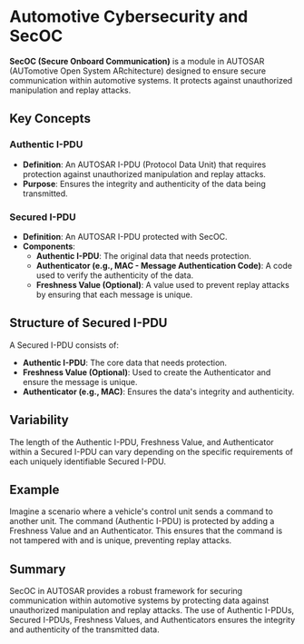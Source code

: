 # Automotive Cybersecurity and SecOC

**SecOC (Secure Onboard Communication)** is a module in AUTOSAR (AUTomotive Open System ARchitecture) designed to ensure secure communication within automotive systems. It protects against unauthorized manipulation and replay attacks.

## Key Concepts

### Authentic I-PDU

- **Definition**: An AUTOSAR I-PDU (Protocol Data Unit) that requires protection against unauthorized manipulation and replay attacks.
- **Purpose**: Ensures the integrity and authenticity of the data being transmitted.

### Secured I-PDU

- **Definition**: An AUTOSAR I-PDU protected with SecOC.
- **Components**:
  - **Authentic I-PDU**: The original data that needs protection.
  - **Authenticator (e.g., MAC - Message Authentication Code)**: A code used to verify the authenticity of the data.
  - **Freshness Value (Optional)**: A value used to prevent replay attacks by ensuring that each message is unique.

## Structure of Secured I-PDU

A Secured I-PDU consists of:

- **Authentic I-PDU**: The core data that needs protection.
- **Freshness Value (Optional)**: Used to create the Authenticator and ensure the message is unique.
- **Authenticator (e.g., MAC)**: Ensures the data's integrity and authenticity.

## Variability

The length of the Authentic I-PDU, Freshness Value, and Authenticator within a Secured I-PDU can vary depending on the specific requirements of each uniquely identifiable Secured I-PDU.

## Example

Imagine a scenario where a vehicle's control unit sends a command to another unit. The command (Authentic I-PDU) is protected by adding a Freshness Value and an Authenticator. This ensures that the command is not tampered with and is unique, preventing replay attacks.

## Summary

SecOC in AUTOSAR provides a robust framework for securing communication within automotive systems by protecting data against unauthorized manipulation and replay attacks. The use of Authentic I-PDUs, Secured I-PDUs, Freshness Values, and Authenticators ensures the integrity and authenticity of the transmitted data.
